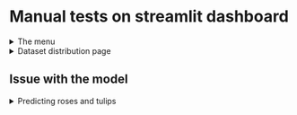 # Manual tests on streamlit dashboard

<details>
<summary>The menu</summary>
<br>
<img src="images/testing/menu.png">

| Feature | Expected Outcome | Testing Performed | Result | Pass/Fail |
| --- | --- | --- | --- | --- |
| Navigate to Dataset distribution | When clicking on "Dataset distribution", the page with dataset distribution will show | Clicked on "Dataset distribution" | The page with dataset info was shown | Pass |
| Navigate to Flower classifier | When clicking on "Flower classifier", the page where users can upload image for prediction will show | Clicked on "Flower classifier" | The page where users can upload images was shown | Pass |
| Navigate to Project hypotheses | When clicking on "Project hypotheses", the page with the projects hypotheses will show  | Clicked on "Project hypotheses" | The page where all information about the projects hypotheses was shown | Pass |
| Navigate to ML Performance metrics | When clicking on "ML Performance metrics", the page with the models performance will show | Clicked on "ML Performance metrics" | The page with the models performance metrics was shown | Pass |
| Navigate to Project Summary | When clicking on "Project Summary", the page with the summary will show | Clicked on "Project Summary" | The page with a summary of the project was shown | Pass |

</details>

<details>
<summary>Dataset distribution page</summary>
<br>
<img src="images/testing/data_distribution_test.png">

| Feature | Expected Outcome | Testing Performed | Result | Pass/Fail |
| --- | --- | --- | --- | --- |
| Display image distribution | When clicking on "Display image distribution through all flower species", the image of the barplot of the distribution will show and also the amount of the images in every category. | Clicked on "Display image distribution through all flower species" | The barplot and amount of the distribution was shown | Pass |
| Display color variation | When clicking on "Display the color variation through all images", the image and info about the color variation will show | Clicked on "Display the color variation through all images" | The scatterplot,heatmap and info about the color variations was shown | Pass |
| Display image montages | When clicking on "Display montage of random images of all flowers", the image montage showing random images of all categories will be shown | Clicked on "Display montage of random images of all flowers" | The image montage where the user can choose category was shown | Pass |

<details>
<summary><strong>Images from the test</strong></summary>
<br>

<img src="images/testing/data_distribution_test2.png"><br>
<hr>
<img src="images/testing/data_distribution_test3a.png"><br>
<img src="images/testing/data_distribution_test3b.png"><br>

</details>

</details>

## Issue with the model
<details>
<summary>Predicting roses and tulips</summary>

<img src="outputs/v2/flower_similarity_heatmap.png"><br>
As we can see in this heatmap, the colors in the categories of tulips and roses are nearest eachother. This makes the prediction between these two categories the hardest for this model. And if we look at the classification report and the confusion matrix, this also shows that the model having problems with predicting these two categories.

<img src="images/readme/classification_report.png"><br>
<img src="outputs/v2/confusion_matrix.png"><br>

**Here are some examples when the model predicts with barely majority and with the wrong category:**<br><br>
<img src="images/readme/confusion_1a.jpg" width=50% height="auto"><img src="images/readme/confusion_2a.jpg" width=50% height="auto"><br>
<img src="images/readme/confusion_1b.png" width=50% height="auto"><img src="images/readme/confusion_2b.png" width=50% height="auto"><br>
These examples barely have majority on the right class. <br>But here are a prediction that shows roses instead of tulips that are on the image:<br>
<img src="images/readme/confusion_3a.jpg" width=50% height=50%><img src="images/readme/confusion_3b.png" width=50% height="auto"><br> 
</details>
